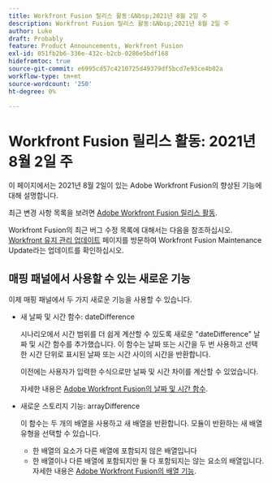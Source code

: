 ```yaml
---
title: Workfront Fusion 릴리스 활동:&Nbsp;2021년 8월 2일 주
description: Workfront Fusion 릴리스 활동:&Nbsp;2021년 8월 2일 주
author: Luke
draft: Probably
feature: Product Announcements, Workfront Fusion
exl-id: 051fb2b6-336e-432c-b2cb-0286e5bdf168
hidefromtoc: true
source-git-commit: e6995cd57c4210725d49379df5bcd7e93ce4b02a
workflow-type: tm+mt
source-wordcount: '250'
ht-degree: 0%

---
```


# Workfront Fusion 릴리스 활동: 2021년 8월 2일 주

이 페이지에서는 2021년 8월 2일이 있는 Adobe Workfront Fusion의 향상된 기능에 대해 설명합니다.

최근 변경 사항 목록을 보려면 [Adobe Workfront Fusion 릴리스 활동](../../../product-announcements/product-releases/fusion-release-activity/fusion-release-activity.md).

Workfront Fusion의 최근 버그 수정 목록에 대해서는 다음을 참조하십시오. [Workfront 유지 관리 업데이트](https://experienceleague.adobe.com/docs/workfront-known-issues/releases/current-updates.html) 페이지를 방문하여 Workfront Fusion Maintenance Update라는 업데이트를 확인하십시오.

<!--
<div data-mc-conditions="QuicksilverOrClassic.Draft mode">
<h2>Filter and sort Workfront Fusion scenario execution history</h2>
<p>To make it easier to find specific scenario executions, we've made it possible to filter by more fields in the scenario execution history. Now, in addition to existing filters, you can filter by the following:</p>
<ul>
<li> <p>Execution duration</p> </li>
<li> <p>Number of operations</p> </li>
<li> <p>Amount of data transferred</p> </li>
<li> <p>Action type (run or update)</p> </li>
</ul>
<p>Previously, execution history could be filtered only by start time or status.</p>
<p>You can also now sort the scenario execution history. You can sort by the following values:</p>
<ul>
<li> <p>Execution start time</p> </li>
<li> <p>Execution status</p> </li>
<li> <p>Execution duration</p> </li>
<li> <p>Number of operations</p> </li>
<li> <p>Amount of data transferred</p> </li>
</ul>
<p>For more information on filtering and sorting execution history, see <a href="../../../workfront-fusion/scenarios/view-scenario-execution-history.md" class="MCXref xref" xrefformat="{para}">View a scenario's execution history in Adobe Workfront Fusion</a>.</p>
</div>
-->

## 매핑 패널에서 사용할 수 있는 새로운 기능

이제 매핑 패널에서 두 가지 새로운 기능을 사용할 수 있습니다.

* 새 날짜 및 시간 함수: dateDifference

   시나리오에서 시간 범위를 더 쉽게 계산할 수 있도록 새로운 &quot;dateDifference&quot; 날짜 및 시간 함수를 추가했습니다. 이 함수는 날짜 또는 시간을 두 번 사용하고 선택한 시간 단위로 표시된 날짜 또는 시간 사이의 시간을 반환합니다.

   이전에는 사용자가 입력한 수식으로만 날짜 및 시간 차이를 계산할 수 있었습니다.

   자세한 내용은 [Adobe Workfront Fusion의 날짜 및 시간 함수](../../../workfront-fusion/functions/date-and-time-functions.md).

* 새로운 스토리지 기능: arrayDifference

   이 함수는 두 개의 배열을 사용하고 새 배열을 반환합니다. 모듈이 반환하는 새 배열 유형을 선택할 수 있습니다.

   * 한 배열의 요소가 다른 배열에 포함되지 않은 배열입니다
   * 한 배열이나 다른 배열에 포함되지만 둘 다 포함되지는 않는 요소의 배열입니다.
   자세한 내용은 [Adobe Workfront Fusion의 배열 기능](../../../workfront-fusion/functions/array-functions.md).

